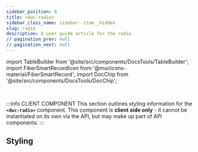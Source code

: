 ```yaml
---
sidebar_position: 0
title: <dwc-radio>
sidebar_class_name: sidebar--item__hidden
slug: radio
description: A user guide article for the radio
// pagination_prev: null
// pagination_next: null
---
```


import TableBuilder from '@site/src/components/DocsTools/TableBuilder';
import FiberSmartRecordIcon from '@mui/icons-material/FiberSmartRecord';
import DocChip from '@site/src/components/DocsTools/DocChip';

<DocChip chip='shadow' />

<br />

:::info CLIENT COMPONENT
This section outlines styling information for the **`<dwc-radio>`** component. This component is **client side only** - it cannot be instantiated on its own via the API, but may make up part of API components.
:::

## Styling

<TableBuilder name="dwc-radio" noFilter />


